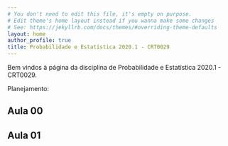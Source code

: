 ```yaml
---
# You don't need to edit this file, it's empty on purpose.
# Edit theme's home layout instead if you wanna make some changes
# See: https://jekyllrb.com/docs/themes/#overriding-theme-defaults
layout: home
author_profile: true
title: Probabilidade e Estatística 2020.1 - CRT0029
---
```

Bem vindos à página da disciplina de Probabilidade e Estatística 2020.1 - CRT0029.

Planejamento:

## Aula 00

## Aula 01
